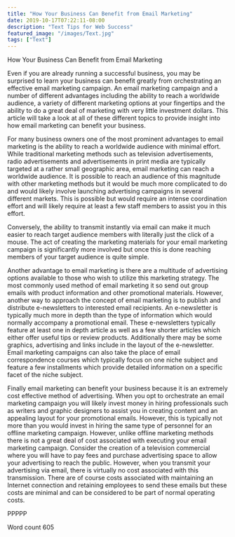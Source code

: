 ```yaml
---
title: "How Your Business Can Benefit from Email Marketing"
date: 2019-10-17T07:22:11-08:00
description: "Text Tips for Web Success"
featured_image: "/images/Text.jpg"
tags: ["Text"]
---
```


How Your Business Can Benefit from Email Marketing

Even if you are already running a successful business, you may be surprised to learn your business can benefit greatly from orchestrating an effective email marketing campaign. An email marketing campaign and a number of different advantages including the ability to reach a worldwide audience, a variety of different marketing options at your fingertips and the ability to do a great deal of marketing with very little investment dollars. This article will take a look at all of these different topics to provide insight into how email marketing can benefit your business.

For many business owners one of the most prominent advantages to email marketing is the ability to reach a worldwide audience with minimal effort. While traditional marketing methods such as television advertisements, radio advertisements and advertisements in print media are typically targeted at a rather small geographic area, email marketing can reach a worldwide audience. It is possible to reach an audience of this magnitude with other marketing methods but it would be much more complicated to do and would likely involve launching advertising campaigns in several different markets. This is possible but would require an intense coordination effort and will likely require at least a few staff members to assist you in this effort. 

Conversely, the ability to transmit instantly via email can make it much easier to reach target audience members with literally just the click of a mouse. The act of creating the marketing materials for your email marketing campaign is significantly more involved but once this is done reaching members of your target audience is quite simple. 

Another advantage to email marketing is there are a multitude of advertising options available to those who wish to utilize this marketing strategy. The most commonly used method of email marketing it so send out group emails with product information and other promotional materials. However, another way to approach the concept of email marketing is to publish and distribute e-newsletters to interested email recipients. An e-newsletter is typically much more in depth than the type of information which would normally accompany a promotional email. These e-newsletters typically feature at least one in depth article as well as a few shorter articles which either offer useful tips or review products. Additionally there may be some graphics, advertising and links include in the layout of the e-newsletter. Email marketing campaigns can also take the place of email correspondence courses which typically focus on one niche subject and feature a few installments which provide detailed information on a specific facet of the niche subject. 

Finally email marketing can benefit your business because it is an extremely cost effective method of advertising. When you opt to orchestrate an email marketing campaign you will likely invest money in hiring professionals such as writers and graphic designers to assist you in creating content and an appealing layout for your promotional emails. However, this is typically not more than you would invest in hiring the same type of personnel for an offline marketing campaign. However, unlike offline marketing methods there is not a great deal of cost associated with executing your email marketing campaign. Consider the creation of a television commercial where you will have to pay fees and purchase advertising space to allow your advertising to reach the public. However, when you transmit your advertising via email, there is virtually no cost associated with this transmission. There are of course costs associated with maintaining an Internet connection and retaining employees to send these emails but these costs are minimal and can be considered to be part of normal operating costs.

PPPPP

Word count 605

